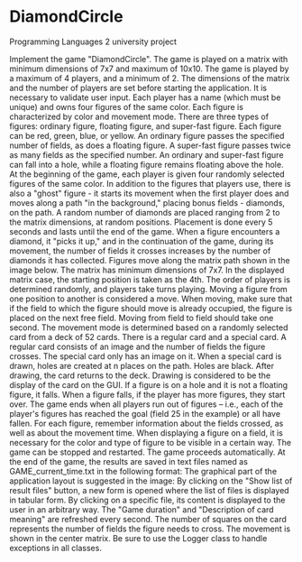 # DiamondCircle
 Programming Languages 2 university project

Implement the game "DiamondCircle". The game is played on a matrix with minimum dimensions of 7x7 and maximum of 10x10. The game is played by a maximum of 4 players, and a minimum of 2. The dimensions of the matrix and the number of players are set before starting the application. It is necessary to validate user input.
Each player has a name (which must be unique) and owns four figures of the same color. Each figure is characterized by color and movement mode. There are three types of figures: ordinary figure, floating figure, and super-fast figure. Each figure can be red, green, blue, or yellow. An ordinary figure passes the specified number of fields, as does a floating figure. A super-fast figure passes twice as many fields as the specified number. An ordinary and super-fast figure can fall into a hole, while a floating figure remains floating above the hole. At the beginning of the game, each player is given four randomly selected figures of the same color.
In addition to the figures that players use, there is also a "ghost" figure - it starts its movement when the first player does and moves along a path "in the background," placing bonus fields - diamonds, on the path. A random number of diamonds are placed ranging from 2 to the matrix dimensions, at random positions. Placement is done every 5 seconds and lasts until the end of the game. When a figure encounters a diamond, it "picks it up," and in the continuation of the game, during its movement, the number of fields it crosses increases by the number of diamonds it has collected.
Figures move along the matrix path shown in the image below. The matrix has minimum dimensions of 7x7.
In the displayed matrix case, the starting position is taken as the 4th. The order of players is determined randomly, and players take turns playing. Moving a figure from one position to another is considered a move. When moving, make sure that if the field to which the figure should move is already occupied, the figure is placed on the next free field. Moving from field to field should take one second. The movement mode is determined based on a randomly selected card from a deck of 52 cards. There is a regular card and a special card. A regular card consists of an image and the number of fields the figure crosses. The special card only has an image on it. When a special card is drawn, holes are created at n places on the path. Holes are black. After drawing, the card returns to the deck. Drawing is considered to be the display of the card on the GUI. If a figure is on a hole and it is not a floating figure, it falls. When a figure falls, if the player has more figures, they start over. The game ends when all players run out of figures – i.e., each of the player's figures has reached the goal (field 25 in the example) or all have fallen. For each figure, remember information about the fields crossed, as well as about the movement time. When displaying a figure on a field, it is necessary for the color and type of figure to be visible in a certain way. The game can be stopped and restarted. The game proceeds automatically. At the end of the game, the results are saved in text files named as GAME_current_time.txt in the following format:
The graphical part of the application layout is suggested in the image:
By clicking on the "Show list of result files" button, a new form is opened where the list of files is displayed in tabular form. By clicking on a specific file, its content is displayed to the user in an arbitrary way.
The "Game duration" and "Description of card meaning" are refreshed every second. The number of squares on the card represents the number of fields the figure needs to cross. The movement is shown in the center matrix.
Be sure to use the Logger class to handle exceptions in all classes.
